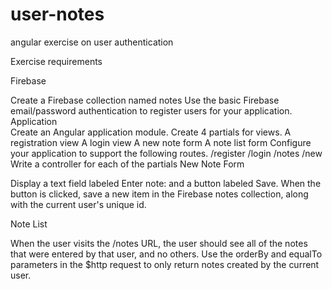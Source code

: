 # user-notes
angular exercise on user authentication

Exercise requirements

Firebase

Create a Firebase collection named notes
Use the basic Firebase email/password authentication to register users for your application.
Application
<br>
Create an Angular application module.
Create 4 partials for views.
A registration view
A login view
A new note form
A note list form
Configure your application to support the following routes.
/register
/login
/notes
/new
Write a controller for each of the partials
New Note Form

Display a text field labeled Enter note: and a button labeled Save. When the button is clicked, save a new item in the Firebase notes collection, along with the current user's unique id.

Note List

When the user visits the /notes URL, the user should see all of the notes that were entered by that user, and no others. Use the orderBy and equalTo parameters in the $http request to only return notes created by the current user.
